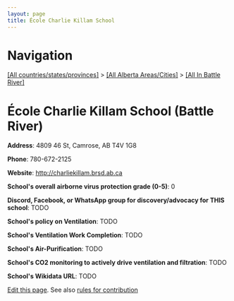 ```yaml
---
layout: page
title: École Charlie Killam School
---
```

# Navigation

[[All countries/states/provinces]](../../..) > [[All Alberta Areas/Cities]](../..) > [[All In Battle River]](..)

# École Charlie Killam School (Battle River)

**Address**: 4809 46 St, Camrose, AB T4V 1G8

**Phone**: 780-672-2125

**Website**: <http://charliekillam.brsd.ab.ca>

**School's overall airborne virus protection grade (0-5)**: 0

**Discord, Facebook, or WhatsApp group for discovery/advocacy for THIS school**: TODO

**School's policy on Ventilation**: TODO

**School's Ventilation Work Completion**: TODO

**School's Air-Purification**: TODO

**School's CO2 monitoring to actively drive ventilation and filtration**: TODO

**School's Wikidata URL**: TODO


[Edit this page](https://github.com/ventilate-schools/AB/edit/main/./Battle_River/École_Charlie_Killam_School.md). See also [rules for contribution](../../../contribution-rules/)